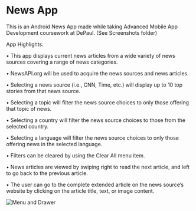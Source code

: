 # News App 

This is an Android News App made while taking Advanced Mobile App Development coursework at DePaul.
(See Screenshots folder)

App Highlights:

• This app displays current news articles from a wide variety of news sources covering a range of news categories.

• NewsAPI.org will be used to acquire the news sources and news articles.

• Selecting a news source (i.e., CNN, Time, etc.) will display up to 10 top stories from that news source.

• Selecting a topic will filter the news source choices to only those offering that topic of news.

• Selecting a country will filter the news source choices to those from the selected country.

• Selecting a language will filter the news source choices to only those offering news in the selected language.

• Filters can be cleared by using the Clear All menu item.

• News articles are viewed by swiping right to read the next article, and left to go back to the previous article.

• The user can go to the complete extended article on the news source’s website by clicking on the article title, text, or image content.


![Menu and Drawer](https://user-images.githubusercontent.com/42929978/213854365-10a06cbc-fb7e-4b8e-88fb-e652c19f069f.jpeg)
